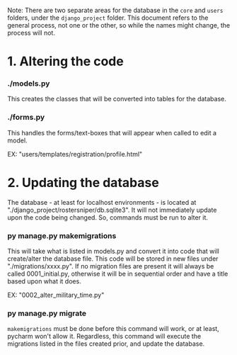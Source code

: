 Note: There are two separate areas for the database in the `core` and `users`
folders, under the `django_project` folder. This document refers to the general
process, not one or the other, so while the names might change,
the process will not.

# 1. Altering the code

### ./models.py
This creates the classes that will be converted into tables for the database.

### ./forms.py
This handles the forms/text-boxes that will appear when called to edit a model.

EX: "users/templates/registration/profile.html" 

# 2. Updating the database

The database - at least for localhost environments - is located at 
"./django_project/rostersniper/db.sqlite3". It will not immediately update upon the code
being changed. So, commands must be run to alter it.

### py manage.py makemigrations

This will take what is listed in models.py and convert it into code that will create/alter the
database file. This code will be stored in new files under "./migrations/xxxx.py".
If no migration files are present it will always be called 0001_initial.py, 
otherwise it will be in sequential order and have a title based upon what it does. 

EX: "0002_alter_military_time.py"

### py manage.py migrate

`makemigrations` must be done before this command will work, or at least, pycharm won't allow it.
Regardless, this command will execute the migrations listed in the files created prior, and update
the database.

